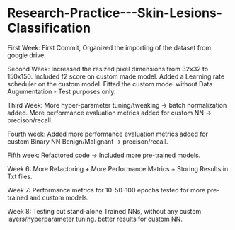 # Research-Practice---Skin-Lesions-Classification


First Week:
First Commit, Organized the importing of the dataset from google drive.

Second Week:
Increased the resized pixel dimensions from 32x32 to 150x150.
Included f2 score on custom made model.
Added a Learning rate scheduler on the custom model.
Fitted the custom model without Data Augumentation - Test purposes only.

Third Week:
More hyper-parameter tuning/tweaking -> batch normalization added.
More performance evaluation metrics added for custom NN -> precison/recall.

Fourth week:
Added more performance evaluation metrics added for custom Binary NN Benign/Malignant -> precison/recall.

Fifth week:
Refactored code -> Included more pre-trained models.

Week 6:
More Refactoring + More Performance Matrics + Storing Results in Txt files.

Week 7:
Performance metrics for 10-50-100 epochs tested for more pre-trained and custom models.

Week 8:
Testing out stand-alone Trained NNs, without any custom layers/hyperparameter tuning. better results for custom NN.
